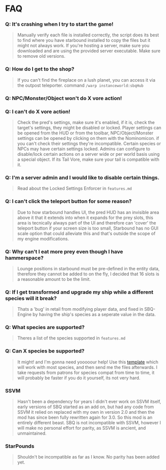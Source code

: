 # FAQ

### Q: It's crashing when I try to start the game!
> Manually verify each file is installed correctly, the script does its best to find where you have starbound installed to copy the files but it might not always work.
> If you're hosting a server, make sure you downloaded and are using the provided server executable.
> Make sure to remove old versions.

### Q: How do I get to the shop?
> If you can't find the fireplace on a lush planet, you can access it via the outpost teleporter.
> command `/warp instanceworld:sbqHub`

### Q: NPC/Monster/Object won't do X vore action!
### Q: I can't do X vore action!
> Check the pred's settings, make sure it's enabled, if it is, check the target's settings, they might be disabled or locked.
> Player settings can be opened from the HUD or from the toolbar, NPC/Object/Monster settings can be opened by clicking on them with the Nominomicon. if you can't check their settings they're incompatible.
> Certain species or NPCs may have certain settings locked.
> Admins can configure to disable/lock certain actions on a server wide or per world basis using a special object.
> If its Tail Vore, make sure your tail is compatible with it.

### Q: I'm a server admin and I would like to disable certain things.
> Read about the Locked Settings Enforcer in `features.md`

### Q: I can't click the teleport button for some reason?
> Due to how starbound handles UI, the pred HUD has an invisible area above it that it extends into when it expands for the prey slots, this area is tecnically always part of the UI and therefore can 'cover' the teleport button if your screen size is too small, Starbound has no GUI scale option that could alleviate this and that's outside the scope of my engine modifications.

### Q: Why can't I eat more prey even though I have hammerspace?
> Lounge positions in starbound must be pre-defined in the entity data, therefore they cannot be added to on the fly, I decided that 16 slots is a reasonable amount to be the limit.

### Q: If I get transformed and upgrade my ship while a different species will it break?
> Thats a 'bug' in retail from modifying player data, and fixed in SBQ-Engine by having the ship's species as a seperate value in the data.

### Q: What species are supported?
> Theres a list of the species supported in `features.md`

### Q: Can X species be supported?
> It might! and I'm gonna need yooooour help! Use this [template](https://github.com/WasabiRaptor/SBQ-Race-Compatibility-Tempate) which will work with most species, and then send me the files afterwards.
> I take requests from patrons for species compat from time to time, it will probably be faster if you do it yourself, its not very hard.

### SSVM
> Hasn't been a dependency for years
> I didn't ever work on SSVM itself, early versions of SBQ started as an add on, but had any code from SSVM it relied on replaced with my own in version 2.0 and then the mod has since been fully rewritten again for 3.0. So this mod is an entirely different beast.
> SBQ is not incompatible with SSVM, however I will make no personal effort for parity, as SSVM is ancient, and unmaintained.

### StarPounds
> Shouldn't be incompatible as far as I know.
> No parity has been added yet.
